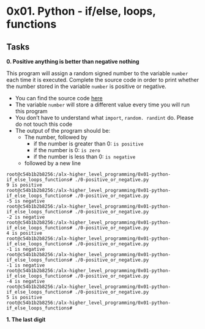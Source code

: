# 0x01. Python - if/else, loops, functions
## Tasks
**0. Positive anything is better than negative nothing**

This program will assign a random signed number to the variable `number` each time it is executed. Complete the source code in order to print whether the number stored in the variable `number` is positive or negative.

- You can find the source code [here](https://github.com/holbertonschool/0x01.py/blob/master/0-positive_or_negative_py "here")
- The variable `number` will store a different value every time you will run this program
- You don’t have to understand what `import`, `random. randint` do. Please do not touch this code
- The output of the program should be:
	- The number, followed by
		- if the number is greater than 0: `is positive`
		- if the number is 0: `is zero`
		- if the number is less than 0: `is negative`
	- followed by a new line
```
root@c54b1b2b8256:/alx-higher_level_programming/0x01-python-if_else_loops_functions# ./0-positive_or_negative.py
9 is positive
root@c54b1b2b8256:/alx-higher_level_programming/0x01-python-if_else_loops_functions# ./0-positive_or_negative.py
-5 is negative
root@c54b1b2b8256:/alx-higher_level_programming/0x01-python-if_else_loops_functions# ./0-positive_or_negative.py
-2 is negative
root@c54b1b2b8256:/alx-higher_level_programming/0x01-python-if_else_loops_functions# ./0-positive_or_negative.py
4 is positive
root@c54b1b2b8256:/alx-higher_level_programming/0x01-python-if_else_loops_functions# ./0-positive_or_negative.py
-1 is negative
root@c54b1b2b8256:/alx-higher_level_programming/0x01-python-if_else_loops_functions# ./0-positive_or_negative.py
-1 is negative
root@c54b1b2b8256:/alx-higher_level_programming/0x01-python-if_else_loops_functions# ./0-positive_or_negative.py
-4 is negative
root@c54b1b2b8256:/alx-higher_level_programming/0x01-python-if_else_loops_functions# ./0-positive_or_negative.py
5 is positive
root@c54b1b2b8256:/alx-higher_level_programming/0x01-python-if_else_loops_functions#
```
**1. The last digit**

